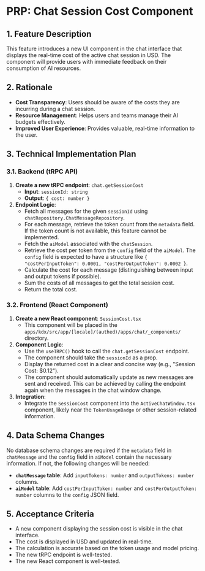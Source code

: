 
# PRP: Chat Session Cost Component

## 1. Feature Description

This feature introduces a new UI component in the chat interface that displays the real-time cost of the active chat session in USD. The component will provide users with immediate feedback on their consumption of AI resources.

## 2. Rationale

- **Cost Transparency**: Users should be aware of the costs they are incurring during a chat session.
- **Resource Management**: Helps users and teams manage their AI budgets effectively.
- **Improved User Experience**: Provides valuable, real-time information to the user.

## 3. Technical Implementation Plan

### 3.1. Backend (tRPC API)

1.  **Create a new tRPC endpoint**: `chat.getSessionCost`
    -   **Input**: `sessionId: string`
    -   **Output**: `{ cost: number }`
2.  **Endpoint Logic**:
    -   Fetch all messages for the given `sessionId` using `chatRepository.ChatMessageRepository`.
    -   For each message, retrieve the token count from the `metadata` field. If the token count is not available, this feature cannot be implemented.
    -   Fetch the `aiModel` associated with the `chatSession`.
    -   Retrieve the cost per token from the `config` field of the `aiModel`. The `config` field is expected to have a structure like `{ "costPerInputToken": 0.0001, "costPerOutputToken": 0.0002 }`.
    -   Calculate the cost for each message (distinguishing between input and output tokens if possible).
    -   Sum the costs of all messages to get the total session cost.
    -   Return the total cost.

### 3.2. Frontend (React Component)

1.  **Create a new React component**: `SessionCost.tsx`
    -   This component will be placed in the `apps/kdx/src/app/[locale]/(authed)/apps/chat/_components/` directory.
2.  **Component Logic**:
    -   Use the `useTRPC()` hook to call the `chat.getSessionCost` endpoint.
    -   The component should take the `sessionId` as a prop.
    -   Display the returned cost in a clear and concise way (e.g., "Session Cost: $0.12").
    -   The component should automatically update as new messages are sent and received. This can be achieved by calling the endpoint again when the messages in the chat window change.
3.  **Integration**:
    -   Integrate the `SessionCost` component into the `ActiveChatWindow.tsx` component, likely near the `TokenUsageBadge` or other session-related information.

## 4. Data Schema Changes

No database schema changes are required if the `metadata` field in `chatMessage` and the `config` field in `aiModel` contain the necessary information. If not, the following changes will be needed:

-   **`chatMessage` table**: Add `inputTokens: number` and `outputTokens: number` columns.
-   **`aiModel` table**: Add `costPerInputToken: number` and `costPerOutputToken: number` columns to the `config` JSON field.

## 5. Acceptance Criteria

-   A new component displaying the session cost is visible in the chat interface.
-   The cost is displayed in USD and updated in real-time.
-   The calculation is accurate based on the token usage and model pricing.
-   The new tRPC endpoint is well-tested.
-   The new React component is well-tested.

